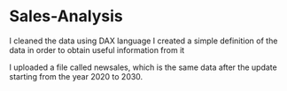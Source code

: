 # Sales-Analysis
I cleaned the data using DAX language I created a simple definition of the data in order to obtain useful information from it

I uploaded a file called newsales, which is the same data after the update starting from the year 2020 to 2030.
